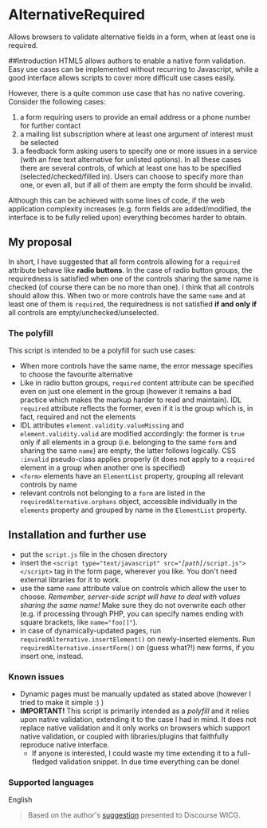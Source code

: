 # AlternativeRequired
Allows browsers to validate alternative fields in a form, when at least one is required.

##Introduction
HTML5 allows authors to enable a native form validation. Easy use cases can be implemented without recurring to Javascript, while a good interface allows scripts to cover more difficult use cases easily.

However, there is a quite common use case that has no native covering. Consider the following cases:
1. a form requiring users to provide an email address or a phone number for further contact
2. a mailing list subscription where at least one argument of interest must be selected
3. a feedback form asking users to specify one or more issues in a service (with an free text alternative for unlisted options). 
In all these cases there are several controls, of which at least one has to be specified (selected/checked/filled in). Users can choose to specify more than one, or even all, but if all of them are empty the form should be invalid.

Although this can be achieved with some lines of code, if the web application complexity increases (e.g. form fields are added/modified, the interface is to be fully relied upon) everything becomes harder to obtain.

## My proposal
In short, I have suggested that all form controls allowing for a `required` attribute behave like **radio buttons**. In the case of radio button groups, the requiredness is satisfied when one of the controls sharing the same name is checked (of course there can be no more than one).
I think that all controls should allow this. When two or more controls have the same `name` and at least one of them is `required`, the requiredness is not satisfied **if and only if** all controls are empty/unchecked/unselected.

### The polyfill
This script is intended to be a polyfill for such use cases:
* When more controls have the same name, the error message specifies to choose the favourite alternative
* Like in radio button groups, `required` content attribute can be specified even on just one element in the group (however it remains a bad practice which makes the markup harder to read and maintain). IDL `required` attribute reflects the former, even if it is the group which is, in fact, required and not the elements
* IDL attributes `element.validity.valueMissing` and `element.validity.valid` are modified accordingly: the former is `true` only if all elements in a group (i.e. belonging to the same `form` and sharing the same `name`) are empty, the latter follows logically. CSS `:invalid` pseudo-class applies properly (it does not apply to a `required` element in a group when another one is specified)
* `<form>` elements have an `ElementList` property, grouping all relevant controls by name
* relevant controls not belonging to a `form` are listed in the `requiredAlternative.orphans` object, accessible individually in the `elements` property and grouped by name in the `ElementList` property.

## Installation and further use
* put the `script.js` file in the chosen directory
* insert the `<script type="text/javascript" src="`*`[path]`*`/script.js"></script>` tag in the form page, wherever you like. You don't need external libraries for it to work.
* use the same `name` attribute value on controls which allow the user to choose. *Remember, server-side script will have to deal with values sharing the same name!* Make sure they do not overwrite each other (e.g. if processing through PHP, you can specify names ending with square brackets, like `name="foo[]"`).
* in case of dynamically-updated pages, run `requiredAlternative.insertElement()` on newly-inserted elements. Run `requiredAlternative.insertForm()` on (guess what?!) new forms, if you insert one, instead.

### Known issues
- Dynamic pages must be manually updated as stated above (however I tried to make it simple :) )
- **IMPORTANT!** This script is primarily intended as a *polyfill* and it relies upon native validation, extending it to the case I had in mind. It does not replace native validation and it only works on browsers which support native validation, or coupled with libraries/plugins that faithfully reproduce native interface.
  - If anyone is interested, I could waste my time extending it to a full-fledged validation snippet. In due time everything can be done!

### Supported languages
English

> Based on the author's [suggestion](https://discourse.wicg.io/t/required-attribute-and-alternatives/1260) presented to Discourse WICG.
